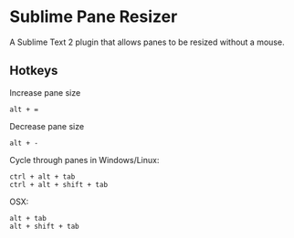 Sublime Pane Resizer
======

A Sublime Text 2 plugin that allows panes to be resized without a mouse.


Hotkeys
------

Increase pane size

`alt + =`

Decrease pane size

`alt + -`

Cycle through panes in Windows/Linux:

```
ctrl + alt + tab
ctrl + alt + shift + tab
```

OSX:

```
alt + tab
alt + shift + tab
```
